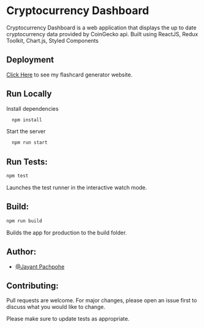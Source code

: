 # Cryptocurrency Dashboard
Cryptocurrency Dashboard
is a web application that displays the up to date cryptocurrency data provided by CoinGecko api.
Built using ReactJS, Redux Toolkit, Chart.js, Styled Components

## Deployment

[Click Here]() to see my flashcard generator website.

## Run Locally

Install dependencies

```bash
  npm install
```

Start the server

```bash
  npm run start
```
## Run Tests:
```bash
npm test
```
Launches the test runner in the interactive watch mode.

## Build:
```bash
npm run build
```
Builds the app for production to the build folder.


## Author:

- [@Jayant Pachpohe](https://github.com/jayant753)


## Contributing:

Pull requests are welcome. For major changes, please open an issue first
to discuss what you would like to change.

Please make sure to update tests as appropriate.
